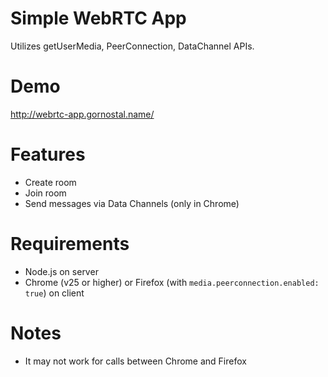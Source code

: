 # Simple WebRTC App

Utilizes getUserMedia, PeerConnection, DataChannel APIs.

# Demo

http://webrtc-app.gornostal.name/

# Features

* Create room
* Join room
* Send messages via Data Channels (only in Chrome)

# Requirements

* Node.js on server
* Chrome (v25 or higher) or Firefox (with `media.peerconnection.enabled: true`) on client

# Notes

* It may not work for calls between Chrome and Firefox
